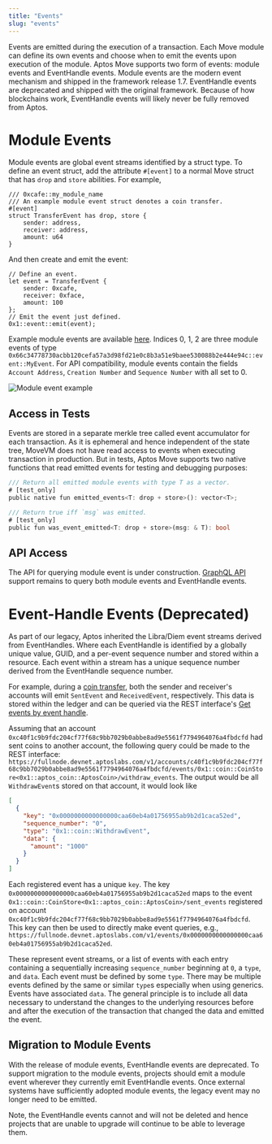 ```yaml
---
title: "Events"
slug: "events"
---
```


Events are emitted during the execution of a transaction. Each Move module can define its own events and choose when to emit the events upon execution of the module. Aptos Move supports two form of events: module events and EventHandle events. Module events are the modern event mechanism and shipped in the framework release 1.7. EventHandle events are deprecated and shipped with the original framework. Because of how blockchains work, EventHandle events will likely never be fully removed from Aptos.

# Module Events

Module events are global event streams identified by a struct type. To define an event struct, add the attribute `#[event]` to a normal Move struct that has `drop` and `store` abilities. For example,

```
/// 0xcafe::my_module_name
/// An example module event struct denotes a coin transfer.
#[event]
struct TransferEvent has drop, store {
    sender: address,
    receiver: address,
    amount: u64
}
```

And then create and emit the event:

```
// Define an event.
let event = TransferEvent {
    sender: 0xcafe,
    receiver: 0xface,
    amount: 100
};
// Emit the event just defined.
0x1::event::emit(event);
```

Example module events are available [here](https://explorer.aptoslabs.com/txn/682252266/events?network=testnet). Indices 0, 1, 2 are three module events of
type `0x66c34778730acbb120cefa57a3d98fd21e0c8b3a51e9baee530088b2e444e94c::event::MyEvent`. For API compatibility, module events contain the fields `Account Address`, `Creation Number` and `Sequence Number` with all set to 0.

![Module event example](../../static/img/module-event.png "Module event example")

## Access in Tests

Events are stored in a separate merkle tree called event accumulator for each transaction. As it is ephemeral and hence independent of the state tree, MoveVM does not have read access to events when executing transaction in production. But in tests, Aptos Move supports two native functions that read emitted events for testing and debugging purposes:

```rust
/// Return all emitted module events with type T as a vector.
# [test_only]
public native fun emitted_events<T: drop + store>(): vector<T>;

/// Return true iff `msg` was emitted.
# [test_only]
public fun was_event_emitted<T: drop + store>(msg: & T): bool
```

## API Access

The API for querying module event is under construction. [GraphQL API](https://aptos.dev/guides/system-integrators-guide/#production-network-access) support remains to query both module events and EventHandle events.

# Event-Handle Events (Deprecated)

As part of our legacy, Aptos inherited the Libra/Diem event streams derived from EventHandles. Where each EventHandle is identified by a globally unique value, GUID, and a per-event sequence number and stored within a resource. Each event within a stream has a unique sequence number derived from the EventHandle sequence number.

For example, during a [coin transfer](../tutorials/first-transaction.md), both the sender and receiver's accounts will emit `SentEvent` and `ReceivedEvent`, respectively. This data is stored within the ledger and can be queried via the REST interface's [Get events by event handle](https://fullnode.devnet.aptoslabs.com/v1/spec#/operations/get_events_by_event_handle).

Assuming that an account `0xc40f1c9b9fdc204cf77f68c9bb7029b0abbe8ad9e5561f7794964076a4fbdcfd` had sent coins to another account, the following query could be made to the REST interface: `https://fullnode.devnet.aptoslabs.com/v1/accounts/c40f1c9b9fdc204cf77f68c9bb7029b0abbe8ad9e5561f7794964076a4fbdcfd/events/0x1::coin::CoinStore<0x1::aptos_coin::AptosCoin>/withdraw_events`. The output would be all `WithdrawEvent`s stored on that account, it would look like

```json
[
  {
    "key": "0x0000000000000000caa60eb4a01756955ab9b2d1caca52ed",
    "sequence_number": "0",
    "type": "0x1::coin::WithdrawEvent",
    "data": {
      "amount": "1000"
    }
  }
]
```

Each registered event has a unique `key`. The key `0x0000000000000000caa60eb4a01756955ab9b2d1caca52ed` maps to the event `0x1::coin::CoinStore<0x1::aptos_coin::AptosCoin>/sent_events` registered on account `0xc40f1c9b9fdc204cf77f68c9bb7029b0abbe8ad9e5561f7794964076a4fbdcfd`. This key can then be used to directly make event queries, e.g., `https://fullnode.devnet.aptoslabs.com/v1/events/0x0000000000000000caa60eb4a01756955ab9b2d1caca52ed`.

These represent event streams, or a list of events with each entry containing a sequentially increasing `sequence_number` beginning at `0`, a `type`, and `data`. Each event must be defined by some `type`. There may be multiple events defined by the same or similar `type`s especially when using generics. Events have associated `data`. The general principle is to include all data necessary to understand the changes to the underlying resources before and after the execution of the transaction that changed the data and emitted the event.

[coin_transfer]: https://github.com/aptos-labs/aptos-core/blob/bdd0a7fe82cd6aab4b47250e5eb6298986777cf7/aptos-move/framework/aptos-framework/sources/coin.move#L412
[get_events]: https://fullnode.devnet.aptoslabs.com/v1/spec#/operations/get_events_by_event_handle

## Migration to Module Events

With the release of module events, EventHandle events are deprecated. To support migration to the module events, projects should emit a module event wherever they currently emit EventHandle events. Once external systems have sufficiently adopted module events, the legacy event may no longer need to be emitted.

Note, the EventHandle events cannot and will not be deleted and hence projects that are unable to upgrade will continue to be able to leverage them.
